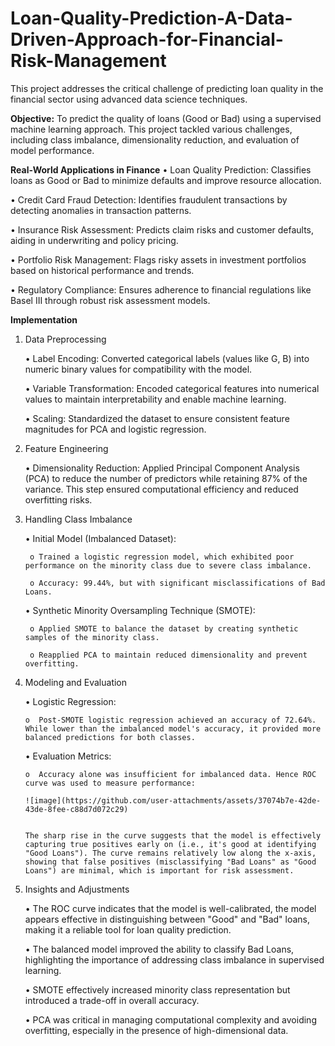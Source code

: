 # Loan-Quality-Prediction-A-Data-Driven-Approach-for-Financial-Risk-Management
This project addresses the critical challenge of predicting loan quality in the financial sector using advanced data science techniques.


**Objective:**
To predict the quality of loans (Good or Bad) using a supervised machine learning approach. This project tackled various challenges, including class imbalance, dimensionality reduction, and evaluation of model performance.

**Real-World Applications in Finance**
  •	Loan Quality Prediction: Classifies loans as Good or Bad to minimize defaults and improve resource allocation.
  
  •	Credit Card Fraud Detection: Identifies fraudulent transactions by detecting anomalies in transaction patterns.
  
  •	Insurance Risk Assessment: Predicts claim risks and customer defaults, aiding in underwriting and policy pricing.
  
  •	Portfolio Risk Management: Flags risky assets in investment portfolios based on historical performance and trends.
  
  •	Regulatory Compliance: Ensures adherence to financial regulations like Basel III through robust risk assessment models.
  

**Implementation**	
  1. Data Preprocessing

     •	Label Encoding: Converted categorical labels (values like G, B) into numeric binary values for compatibility with the model.
     
     •	Variable Transformation: Encoded categorical features into numerical values to maintain interpretability and enable machine learning.
     
     •	Scaling: Standardized the dataset to ensure consistent feature magnitudes for PCA and logistic regression.
     
  
  2. Feature Engineering

     •  Dimensionality Reduction: Applied Principal Component Analysis (PCA) to reduce the number of predictors while retaining 87% of the variance. This step ensured computational efficiency and     reduced overfitting risks.

  
  3. Handling Class Imbalance
     

     •	Initial Model (Imbalanced Dataset):
     
          o	Trained a logistic regression model, which exhibited poor performance on the minority class due to severe class imbalance.
       
          o	Accuracy: 99.44%, but with significant misclassifications of Bad Loans.

     •	Synthetic Minority Oversampling Technique (SMOTE):

          o	Applied SMOTE to balance the dataset by creating synthetic samples of the minority class.
       
          o	Reapplied PCA to maintain reduced dimensionality and prevent overfitting.
     
  4. Modeling and Evaluation

     •	Logistic Regression:

         o	Post-SMOTE logistic regression achieved an accuracy of 72.64%. While lower than the imbalanced model's accuracy, it provided more balanced predictions for both classes.
    
     •	Evaluation Metrics:

         o	Accuracy alone was insufficient for imbalanced data. Hence ROC curve was used to measure performance:

         ![image](https://github.com/user-attachments/assets/37074b7e-42de-43de-8fee-c88d7d072c29)


         The sharp rise in the curve suggests that the model is effectively capturing true positives early on (i.e., it's good at identifying "Good Loans"). The curve remains relatively low along the x-axis, showing that false positives (misclassifying "Bad Loans" as "Good Loans") are minimal, which is important for risk assessment.

     
  5. Insights and Adjustments

     •	The ROC curve indicates that the model is well-calibrated, the model appears effective in distinguishing between "Good" and "Bad" loans, making it a reliable tool for loan quality prediction.
     
     •	The balanced model improved the ability to classify Bad Loans, highlighting the importance of addressing class imbalance in supervised learning.
     
     •	SMOTE effectively increased minority class representation but introduced a trade-off in overall accuracy.
     
     •	PCA was critical in managing computational complexity and avoiding overfitting, especially in the presence of high-dimensional data.
      
      
  

